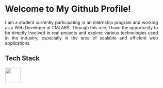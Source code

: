 # Welcome to My Github Profile!
<div align="justify"> I am a student currently participating in an internship program and working as a Web Developer at CMLABS. Through this role, I have the opportunity to be directly involved in real projects and explore various technologies used in the industry, especially in the area of scalable and efficient web applications.
  
## Tech Stack
  <img src="https://skillicons.dev/icons?i=javascript,cpp,html,css,nodejs,react,bootstrap,photoshop,python,flutter,debian,tailwind,php,docker,figma" height="50" style="margin: 1px"/> 
</p>








